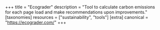 +++
title = "Ecograder"
description = "Tool to calculate carbon emissions for each page load and make recommendations upon improvements."
[taxonomies]
resources = ["sustainability", "tools"]
[extra]
canonical = "https://ecograder.com/"
+++